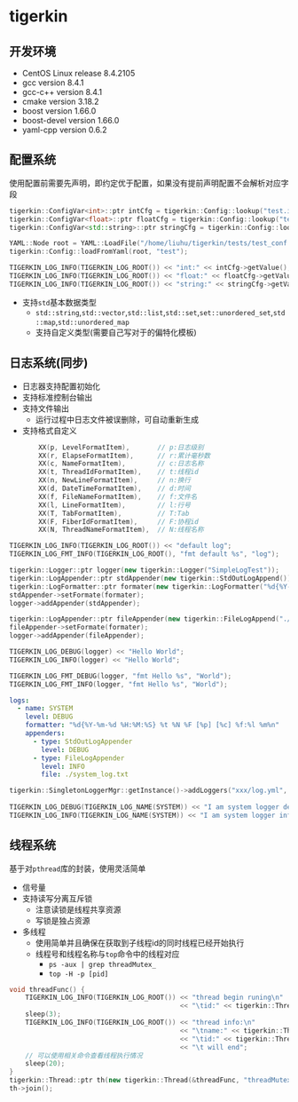 # tigerkin

## 开发环境

* CentOS Linux release 8.4.2105
* gcc version 8.4.1
* gcc-c++ version 8.4.1
* cmake version 3.18.2
* boost version 1.66.0
* boost-devel version 1.66.0
* yaml-cpp version 0.6.2

## 配置系统

使用配置前需要先声明，即约定优于配置，如果没有提前声明配置不会解析对应字段

```cpp
tigerkin::ConfigVar<int>::ptr intCfg = tigerkin::Config::lookup("test.int", (int)8080, "int");
tigerkin::ConfigVar<float>::ptr floatCfg = tigerkin::Config::lookup("test.float", (float)10.2f, "float");
tigerkin::ConfigVar<std::string>::ptr stringCfg = tigerkin::Config::lookup("test.string", (std::string)"Hello", "string");

YAML::Node root = YAML::LoadFile("/home/liuhu/tigerkin/tests/test_conf.yml");
tigerkin::Config::loadFromYaml(root, "test");

TIGERKIN_LOG_INFO(TIGERKIN_LOG_ROOT()) << "int:" << intCfg->getValue();
TIGERKIN_LOG_INFO(TIGERKIN_LOG_ROOT()) << "float:" << floatCfg->getValue();
TIGERKIN_LOG_INFO(TIGERKIN_LOG_ROOT()) << "string:" << stringCfg->getValue();
```

* 支持`std`基本数据类型
  * `std::string`,`std::vector`,`std::list`,`std::set`,`set::unordered_set`,`std::map`,`std::unordered_map`
  * 支持自定义类型(需要自己写对于的偏特化模板)

## 日志系统(同步)
  * 日志器支持配置初始化
  * 支持标准控制台输出
  * 支持文件输出
    * 运行过程中日志文件被误删除，可自动重新生成
  * 支持格式自定义
    ```cpp
        XX(p, LevelFormatItem),       // p:日志级别
        XX(r, ElapseFormatItem),      // r:累计毫秒数
        XX(c, NameFormatItem),        // c:日志名称
        XX(t, ThreadIdFormatItem),    // t:线程id
        XX(n, NewLineFormatItem),     // n:换行
        XX(d, DateTimeFormatItem),    // d:时间
        XX(f, FileNameFormatItem),    // f:文件名
        XX(l, LineFormatItem),        // l:行号
        XX(T, TabFormatItem),         // T:Tab
        XX(F, FiberIdFormatItem),     // F:协程id
        XX(N, ThreadNameFormatItem),  // N:线程名称
    ```

```cpp
TIGERKIN_LOG_INFO(TIGERKIN_LOG_ROOT()) << "default log";
TIGERKIN_LOG_FMT_INFO(TIGERKIN_LOG_ROOT(), "fmt default %s", "log");
```

```cpp
tigerkin::Logger::ptr logger(new tigerkin::Logger("SimpleLogTest"));
tigerkin::LogAppender::ptr stdAppender(new tigerkin::StdOutLogAppend());
tigerkin::LogFormatter::ptr formater(new tigerkin::LogFormatter("%d{%Y-%m-%d %H:%M:%S} %t %N %F [%p] [%c] %f:%l %m%n"));
stdAppender->setFormate(formater);
logger->addAppender(stdAppender);

tigerkin::LogAppender::ptr fileAppender(new tigerkin::FileLogAppend("./simpleLog.txt"));
fileAppender->setFormate(formater);
logger->addAppender(fileAppender);

TIGERKIN_LOG_DEBUG(logger) << "Hello World";
TIGERKIN_LOG_INFO(logger) << "Hello World";

TIGERKIN_LOG_FMT_DEBUG(logger, "fmt Hello %s", "World");
TIGERKIN_LOG_FMT_INFO(logger, "fmt Hello %s", "World");
```

```yml
logs:
  - name: SYSTEM
    level: DEBUG
    formatter: "%d{%Y-%m-%d %H:%M:%S} %t %N %F [%p] [%c] %f:%l %m%n"
    appenders:
      - type: StdOutLogAppender
        level: DEBUG
      - type: FileLogAppender
        level: INFO
        file: ./system_log.txt
```

```cpp
tigerkin::SingletonLoggerMgr::getInstance()->addLoggers("xxx/log.yml", "logs");
    
TIGERKIN_LOG_DEBUG(TIGERKIN_LOG_NAME(SYSTEM)) << "I am system logger debug";
TIGERKIN_LOG_INFO(TIGERKIN_LOG_NAME(SYSTEM)) << "I am system logger info";
```

## 线程系统

基于对`pthread`库的封装，使用灵活简单

* 信号量
* 支持读写分离互斥锁
  * 注意读锁是线程共享资源
  * 写锁是独占资源
* 多线程
  * 使用简单并且确保在获取到子线程id的同时线程已经开始执行
  * 线程号和线程名称与`top`命令中的线程对应
    * `ps -aux | grep threadMutex_`
    * `top -H -p [pid]`

```cpp
void threadFunc() {
    TIGERKIN_LOG_INFO(TIGERKIN_LOG_ROOT()) << "thread begin runing\n"
                                           << "\tid:" << tigerkin::Thread::GetThis()->getId(); 
    sleep(3);
    TIGERKIN_LOG_INFO(TIGERKIN_LOG_ROOT()) << "thread info:\n" 
                                           << "\tname:" << tigerkin::Thread::GetName() << "\n"
                                           << "\tid:" << tigerkin::Thread::GetThis()->getId()
                                           << "\t will end";
    // 可以使用相关命令查看线程执行情况
    sleep(20);
}
tigerkin::Thread::ptr th(new tigerkin::Thread(&threadFunc, "threadMutex_" + std::to_string(i)));
th->join();
```